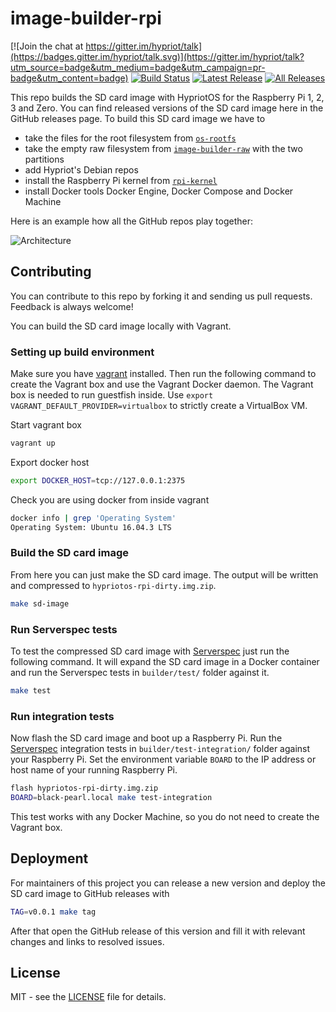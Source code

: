 # image-builder-rpi

[![Join the chat at https://gitter.im/hypriot/talk](https://badges.gitter.im/hypriot/talk.svg)](https://gitter.im/hypriot/talk?utm_source=badge&utm_medium=badge&utm_campaign=pr-badge&utm_content=badge)
[![Build Status](https://circleci.com/gh/hypriot/image-builder-rpi.svg?style=svg)](https://circleci.com/gh/hypriot/image-builder-rpi)
[![Latest Release](https://img.shields.io/github/downloads/hypriot/image-builder-rpi/v1.7.1/total.svg)](https://github.com/hypriot/image-builder-rpi/releases/tag/v1.7.1)
[![All Releases](https://img.shields.io/github/downloads/hypriot/image-builder-rpi/total.svg)](https://github.com/hypriot/image-builder-rpi/releases)

This repo builds the SD card image with HypriotOS for the Raspberry Pi 1, 2, 3
and Zero. You can find released versions of the SD card image here in the GitHub
releases page. To build this SD card image we have to

* take the files for the root filesystem from [`os-rootfs`](https://github.com/hypriot/os-rootfs)
* take the empty raw filesystem from [`image-builder-raw`](https://github.com/hypriot/image-builder-raw) with the two partitions
* add Hypriot's Debian repos
* install the Raspberry Pi kernel from [`rpi-kernel`](https://github.com/hypriot/rpi-kernel)
* install Docker tools Docker Engine, Docker Compose and Docker Machine

Here is an example how all the GitHub repos play together:

![Architecture](http://blog.hypriot.com/images/hypriotos-xxx/hypriotos_buildpipeline.jpg)

## Contributing

You can contribute to this repo by forking it and sending us pull requests.
Feedback is always welcome!

You can build the SD card image locally with Vagrant.

### Setting up build environment

Make sure you have [vagrant](https://docs.vagrantup.com/v2/installation/) installed.
Then run the following command to create the Vagrant box and use the Vagrant Docker
daemon. The Vagrant box is needed to run guestfish inside.
Use `export VAGRANT_DEFAULT_PROVIDER=virtualbox` to strictly create a VirtualBox VM.

Start vagrant box

```bash
vagrant up
```

Export docker host

```bash
export DOCKER_HOST=tcp://127.0.0.1:2375
```

Check you are using docker from inside vagrant

```bash
docker info | grep 'Operating System'
Operating System: Ubuntu 16.04.3 LTS
```

### Build the SD card image

From here you can just make the SD card image. The output will be written and
compressed to `hypriotos-rpi-dirty.img.zip`.

```bash
make sd-image
```

### Run Serverspec tests

To test the compressed SD card image with [Serverspec](http://serverspec.org)
just run the following command. It will expand the SD card image in a Docker
container and run the Serverspec tests in `builder/test/` folder against it.

```bash
make test
```

### Run integration tests

Now flash the SD card image and boot up a Raspberry Pi. Run the [Serverspec](http://serverspec.org) integration tests in `builder/test-integration/`
folder against your Raspberry Pi. Set the environment variable `BOARD` to the
IP address or host name of your running Raspberry Pi.

```bash
flash hypriotos-rpi-dirty.img.zip
BOARD=black-pearl.local make test-integration
```

This test works with any Docker Machine, so you do not need to create the
Vagrant box.

## Deployment

For maintainers of this project you can release a new version and deploy the
SD card image to GitHub releases with

```bash
TAG=v0.0.1 make tag
```

After that open the GitHub release of this version and fill it with relevant
changes and links to resolved issues.

## License

MIT - see the [LICENSE](./LICENSE) file for details.

